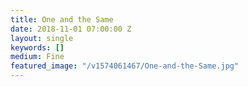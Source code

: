 ```yaml
---
title: One and the Same
date: 2018-11-01 07:00:00 Z
layout: single
keywords: []
medium: Fine
featured_image: "/v1574061467/One-and-the-Same.jpg"
---
```


